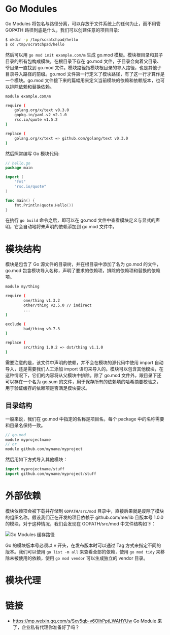 # Go Modules

Go Modules 将包名与路径分离，可以存放于文件系统上的任何为止，而不用管 GOPATH 路径到底是什么，我们可以创建任意的项目目录:

```sh
$ mkdir -p /tmp/scratchpad/hello
$ cd /tmp/scratchpad/hello
```

然后可以用 `go mod init example.com/m` 生成 go.mod 模板。模块根目录和其子目录的所有包构成模块，在根目录下存在 go.mod 文件，子目录会向着父目录、爷目录一直找到 go.mod 文件。模块路径指模块根目录的导入路径，也是其他子目录导入路径的前缀。go.mod 文件第一行定义了模块路径，有了这一行才算作是一个模块。go.mod 文件接下来的篇幅用来定义当前模块的依赖和依赖版本，也可以排除依赖和替换依赖。

```sh
module example.com/m

require (
    golang.org/x/text v0.3.0
    gopkg.in/yaml.v2 v2.1.0
    rsc.io/quote v1.5.2
)

replace (
    golang.org/x/text => github.com/golang/text v0.3.0
)
```

然后照常编写 Go 模块代码:

```go
// hello.go
package main

import (
    "fmt"
    "rsc.io/quote"
)

func main() {
    fmt.Println(quote.Hello())
}
```

在执行 `go build` 命令之后，即可以在 go.mod 文件中查看模块定义与显式的声明，它会自动地将未声明的依赖添加到 go.mod 文件中。

# 模块结构

模块是包含了 Go 源文件的目录树，并在根目录中添加了名为 go.mod 的文件，go.mod 包含模块导入名称，声明了要求的依赖项，排除的依赖项和替换的依赖项。

```sh
module my/thing

require (
        one/thing v1.3.2
        other/thing v2.5.0 // indirect
        ...
)

exclude (
        bad/thing v0.7.3
)

replace (
        src/thing 1.0.2 => dst/thing v1.1.0
)
```

需要注意的是，该文件中声明的依赖，并不会在模块的源代码中使用 import 自动导入，还是需要我们人工添加 import 语句来导入的。模块可以包含其他模块，在这种情况下，它们的内容将从父模块中排除。除了 go.mod 文件外，跟目录下还可以存在一个名为 go.sum 的文件，用于保存所有的依赖项的哈希摘要校验之，用于验证缓存的依赖项是否满足模块要求。

## 目录结构

一般来说，我们在 go.mod 中指定的名称是项目名，每个 package 中的名称需要和目录名保持一致。

```go
// go.mod
module myprojectname
// or
module github.com/myname/myproject
```

然后用如下方式导入其他模块：

```go
import myprojectname/stuff
import github.com/myname/myproject/stuff
```

# 外部依赖

模块依赖项会被下载并存储到 `GOPATH/src/mod` 目录中，直接后果就是废除了模块的组织名称。假设我们正在开发的项目依赖于 github.com/me/lib 且版本号 1.0.0 的模块，对于这种情况，我们会发现在 GOPATH/src/mod 中文件结构如下：

![Go Modules 缓存路径](https://s1.ax1x.com/2019/11/19/M2IIhD.png)

Go 的模块版本号必须以 v 开头，在发布版本时可以通过 Tag 方式来指定不同的版本。我们可以使用 `go list -m all` 来查看全部的依赖，使用 `go mod tidy` 来移除未被使用的依赖，使用 `go mod vendor` 可以生成独立的 vendor 目录。

# 模块代理

# 链接

- https://mp.weixin.qq.com/s/Sxv5qb-v6OIhPptLWAHYUw Go Module 来了，企业私有代理你准备好了吗？
